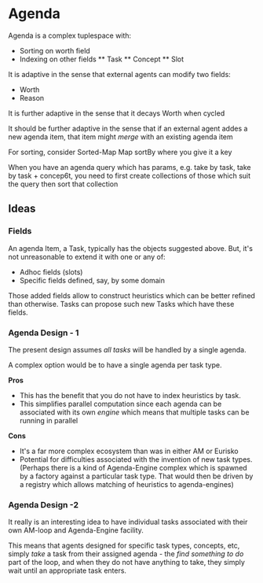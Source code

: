 # Agenda
Agenda is a complex tuplespace with:
* Sorting on worth field
* Indexing on other fields
** Task
** Concept
** Slot

It is adaptive in the sense that external agents can modify two fields:
* Worth
* Reason

It is further adaptive in the sense that it decays Worth when cycled

It should be further adaptive in the sense that if an external agent addes a new
agenda item, that item might *merge* with an existing agenda item

For sorting, consider
    Sorted-Map
    Map sortBy where you give it a key
    
When you have an agenda query which has params, e.g. take by task, take by task + concep6t,
you need to first create collections of those which suit the query then sort that collection

## Ideas
### Fields
An agenda Item, a Task, typically has the objects suggested above. But, it's not unreasonable to extend it with one or any of:

* Adhoc fields (slots)
* Specific fields defined, say, by some domain

Those added fields allow to construct heuristics which can be better refined than otherwise. Tasks can propose such new Tasks which have these fields.
### Agenda Design - 1

The present design assumes *all tasks* will be handled by a single agenda.

A complex option would be to have a single agenda per task type. 

**Pros**
* This has the benefit that you do not have to index heuristics by task. 
* This simplifies parallel computation since each agenda can be associated with its own *engine* which means that multiple tasks can be running in parallel

**Cons**
* It's a far more complex ecosystem than was in either AM or Eurisko
* Potential for difficulties associated with the invention of new task types. (Perhaps there is a kind of Agenda-Engine complex which is spawned by a factory against a particular task type. That would then be driven by a registry which allows matching of heuristics to agenda-engines)

### Agenda Design -2

It really is an interesting idea to have individual tasks associated with their own AM-loop and Agenda-Engine facility.

This means that agents designed for specific task types, concepts, etc, simply *take* a task from their assigned agenda - the *find something to do* part of the loop, and when they do not have anything to take, they simply wait until an appropriate task enters.

